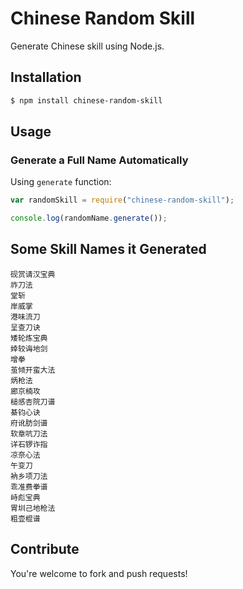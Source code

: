 # Chinese Random Skill

Generate Chinese skill using Node.js.

## Installation

```sh
$ npm install chinese-random-skill
```

## Usage

### Generate a Full Name Automatically

Using `generate` function:

```javascript
var randomSkill = require("chinese-random-skill");

console.log(randomName.generate());
```

## Some Skill Names it Generated

```
砚赏请汉宝典
祚刀法
堂斩
岸威掌
港味流刀
呈查刀诀
矮轮炼宝典
婞较诲地剑
增拳
茧倾开蛮大法
炳枪法
廊京楠攻
槌感杏院刀谱
綦钧心诀
府讹肪剑谱
软章吭刀法
详石锣诈指
凉奈心法
午变刀
衲乡项刀法
乖准费拳谱
峙彪宝典
胃圳己地枪法
粗壶棍谱
```

## Contribute

You're welcome to fork and push requests!

